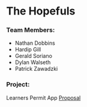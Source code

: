 # The Hopefuls

### Team Members:
- Nathan Dobbins
- Hardip Gill
- Gerald Soriano
- Dylan Walseth
- Patrick Zawadzki

### Project:  
Learners Permit App
[Proposal](https://drive.google.com/open?id=1a1WPt0h_ixvS4GUeVV-ja2_aBUneJKW8MO80pYrCKQY)

